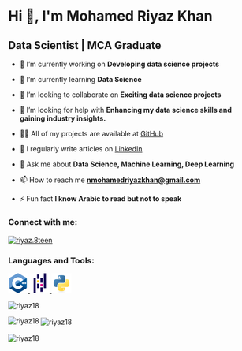 # Hi 👋, I'm Mohamed Riyaz Khan
## Data Scientist | MCA Graduate



- 🔭 I’m currently working on **Developing data science projects**

- 🌱 I’m currently learning **Data Science**

- 👯 I’m looking to collaborate on **Exciting data science projects**

- 🤝 I’m looking for help with **Enhancing my data science skills and gaining industry insights.**

- 👨‍💻 All of my projects are available at [GitHub](https://github.com/Riyaz18?tab=repositories)

- 📝 I regularly write articles on [LinkedIn](https://www.linkedin.com/in/mohamedriyazkhan/)

- 💬 Ask me about **Data Science, Machine Learning, Deep Learning**

- 📫 How to reach me **nmohamedriyazkhan@gmail.com**

- ⚡ Fun fact **I know Arabic to read but not to speak**

<h3 align="left">Connect with me:</h3>
<p align="left">
<a href="https://instagram.com/riyaz.8teen" target="blank"><img align="center" src="https://raw.githubusercontent.com/rahuldkjain/github-profile-readme-generator/master/src/images/icons/Social/instagram.svg" alt="riyaz.8teen" height="30" width="40" /></a>
</p>

<h3 align="left">Languages and Tools:</h3>
<p align="left"> <a href="https://www.w3schools.com/cpp/" target="_blank" rel="noreferrer"> <img src="https://raw.githubusercontent.com/devicons/devicon/master/icons/cplusplus/cplusplus-original.svg" alt="cplusplus" width="40" height="40"/> </a> <a href="https://pandas.pydata.org/" target="_blank" rel="noreferrer"> <img src="https://raw.githubusercontent.com/devicons/devicon/2ae2a900d2f041da66e950e4d48052658d850630/icons/pandas/pandas-original.svg" alt="pandas" width="40" height="40"/> </a> <a href="https://www.python.org" target="_blank" rel="noreferrer"> <img src="https://raw.githubusercontent.com/devicons/devicon/master/icons/python/python-original.svg" alt="python" width="40" height="40"/> </a> </p>


<p align="left"> <img src="https://komarev.com/ghpvc/?username=riyaz18&label=Profile%20views&color=0e75b6&style=flat" alt="riyaz18" /> </p>

<p><img align="left" src="https://github-readme-stats.vercel.app/api/top-langs?username=riyaz18&show_icons=true&locale=en&layout=compact" alt="riyaz18" /></p>

<p>&nbsp;<img align="center" src="https://github-readme-stats.vercel.app/api?username=riyaz18&show_icons=true&locale=en" alt="riyaz18" /></p>

<p><img align="center" src="https://github-readme-streak-stats.herokuapp.com/?user=riyaz18&" alt="riyaz18" /></p>
